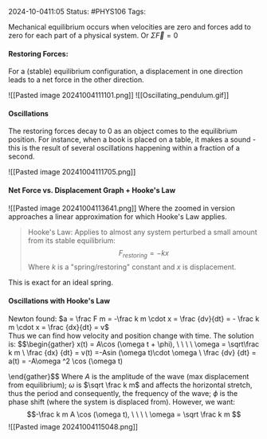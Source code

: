 2024-10-0411:05
Status: #PHYS106 
Tags: 

Mechanical equilibrium occurs when velocities are zero and forces add to zero for each part of a physical system. Or $\Sigma \vec F = 0$

#### Restoring Forces: 
For a (stable) equilibrium configuration, a displacement in one direction leads to a net force in the other direction. 

![[Pasted image 20241004111101.png]]
![[Oscillating_pendulum.gif]]

#### Oscillations 
The restoring forces decay to 0 as an object comes to the equilibrium position. For instance, when a book is placed on a table, it makes a sound - this is the result of several oscillations happening within a fraction of a second. 

![[Pasted image 20241004111705.png]]

#### Net Force vs. Displacement Graph + Hooke's Law
![[Pasted image 20241004113641.png]]
Where the zoomed in version approaches a linear approximation for which Hooke's Law applies. 

> Hooke's Law: Applies to almost any system perturbed a small amount from its stable equilibrium: $$F_{restoring}=-kx$$  Where $k$ is a "spring/restoring" constant and $x$ is displacement. 

This is exact for an ideal spring. 
#### Oscillations with Hooke's Law 
Newton found: $a = \frac F m  = -\frac k m \cdot x = \frac {dv}{dt} = - \frac k m \cdot x = \frac {dx}{dt} = v$  
Thus we can find how velocity and position change with time. 
The solution is: 
$$\begin{gather}
x(t) = A\cos (\omega t + \phi), \ \ \ \ \omega = \sqrt\frac k m 
\\ \frac {dx} {dt} = v(t) =-Asin (\omega t)\cdot \omega
\\ \frac {dv} {dt} = a(t) = -A\omega ^2 \cos (\omega t)

\end{gather}$$
Where $A$ is the amplitude of the wave (max displacement from equilibrium); $\omega$  is $\sqrt \frac k m$ and affects the horizontal stretch, thus the period and consequently, the frequency of the wave;  $\phi$ is the phase shift (where the system is displaced from). However, we want: 
$$-\frac k m A \cos (\omega t), \ \ \ \ \omega = \sqrt \frac k m $$
![[Pasted image 20241004115048.png]]
